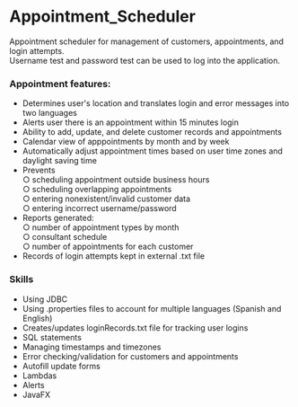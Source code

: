 # Appointment_Scheduler
Appointment scheduler for management of customers, appointments, and login attempts.  
Username test and password test can be used to log into the application.

### Appointment features:
-  Determines user's location and translates login and error messages into two languages  
-  Alerts user there is an appointment within 15 minutes login  
-  Ability to add, update, and delete customer records and appointments  
-  Calendar view of apppointments by month and by week  
-  Automatically adjust appointment times based on user time zones and daylight saving time  
-  Prevents  
   ○  scheduling appointment outside business hours  
   ○  scheduling overlapping appointments  
   ○  entering nonexistent/invalid customer data  
   ○  entering incorrect username/password  
-  Reports generated:  
   ○  number of appointment types by month  
   ○  consultant schedule  
   ○  number of appointments for each customer  
-  Records of login attempts kept in external .txt file 

### Skills
-  Using JDBC 
-  Using .properties files to account for multiple languages (Spanish and English)  
-  Creates/updates loginRecords.txt file for tracking user logins 
-  SQL statements 
-  Managing timestamps and timezones  
-  Error checking/validation for customers and appointments 
-  Autofill update forms
-  Lambdas  
-  Alerts 
-  JavaFX
